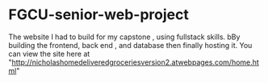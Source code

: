 # FGCU-senior-web-project
The website I had to build for my capstone , using fullstack skills. bBy building the frontend, back end , and database then finally hosting it. You can view the site here at "http://nicholashomedeliveredgroceriesversion2.atwebpages.com/home.html"
